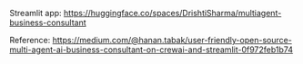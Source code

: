 Streamlit app: https://huggingface.co/spaces/DrishtiSharma/multiagent-business-consultant



Reference: https://medium.com/@hanan.tabak/user-friendly-open-source-multi-agent-ai-business-consultant-on-crewai-and-streamlit-0f972feb1b74
